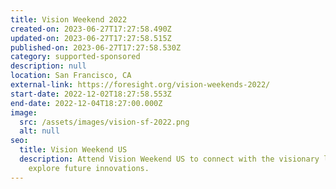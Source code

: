 ```yaml
---
title: Vision Weekend 2022
created-on: 2023-06-27T17:27:58.490Z
updated-on: 2023-06-27T17:27:58.515Z
published-on: 2023-06-27T17:27:58.530Z
category: supported-sponsored
description: null
location: San Francisco, CA
external-link: https://foresight.org/vision-weekends-2022/
start-date: 2022-12-02T18:27:58.553Z
end-date: 2022-12-04T18:27:00.000Z
image:
  src: /assets/images/vision-sf-2022.png
  alt: null
seo:
  title: Vision Weekend US
  description: Attend Vision Weekend US to connect with the visionary leaders and
    explore future innovations.
---
```

